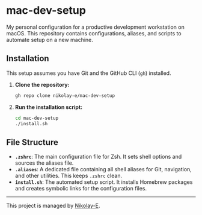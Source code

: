 # mac-dev-setup 

My personal configuration for a productive development workstation on macOS. This repository contains configurations, aliases, and scripts to automate setup on a new machine.

## Installation

This setup assumes you have Git and the GitHub CLI (`gh`) installed.

1.  **Clone the repository:**
    ```bash
    gh repo clone nikolay-e/mac-dev-setup
    ```

2.  **Run the installation script:**
    ```bash
    cd mac-dev-setup
    ./install.sh
    ```

## File Structure

* **`.zshrc`**: The main configuration file for Zsh. It sets shell options and sources the aliases file.
* **`.aliases`**: A dedicated file containing all shell aliases for Git, navigation, and other utilities. This keeps `.zshrc` clean.
* **`install.sh`**: The automated setup script. It installs Homebrew packages and creates symbolic links for the configuration files.

---
This project is managed by [Nikolay-E](https://github.com/nikolay-e).